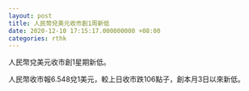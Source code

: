 ```yaml
---
layout: post
title: 人民幣兌美元收市創1周新低
date: 2020-12-10 17:15:17.000000000 +08:00
categories: rthk
---
```


人民幣兌美元收市創1星期新低。

人民幣收市報6.548兌1美元，較上日收市跌106點子，創本月3日以來新低。
